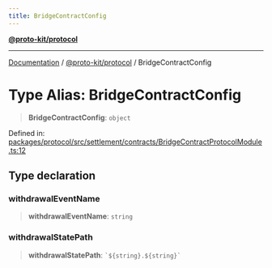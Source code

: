 ```yaml
---
title: BridgeContractConfig
---
```


[**@proto-kit/protocol**](../README.md)

***

[Documentation](../../../README.md) / [@proto-kit/protocol](../README.md) / BridgeContractConfig

# Type Alias: BridgeContractConfig

> **BridgeContractConfig**: `object`

Defined in: [packages/protocol/src/settlement/contracts/BridgeContractProtocolModule.ts:12](https://github.com/proto-kit/framework/blob/b953c754e500c62f01fbbd6d09adfb2f5577269d/packages/protocol/src/settlement/contracts/BridgeContractProtocolModule.ts#L12)

## Type declaration

### withdrawalEventName

> **withdrawalEventName**: `string`

### withdrawalStatePath

> **withdrawalStatePath**: `` `${string}.${string}` ``
